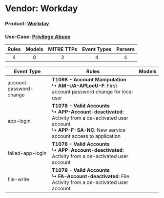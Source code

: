 Vendor: Workday
===============
### Product: [Workday](../ds_workday_workday.md)
### Use-Case: [Privilege Abuse](../../../../UseCases/uc_privilege_abuse.md)

| Rules | Models | MITRE TTPs | Event Types | Parsers |
|:-----:|:------:|:----------:|:-----------:|:-------:|
|   4   |   0    |     2      |      4      |    4    |

| Event Type              | Rules                                                                                                                                                                             | Models |
| ----------------------- | --------------------------------------------------------------------------------------------------------------------------------------------------------------------------------- | ------ |
| account-password-change | <b>T1098 - Account Manipulation</b><br> ↳ <b>AM-UA-APLocU-F</b>: First account password change for local user                                                                     |        |
| app-login               | <b>T1078 - Valid Accounts</b><br> ↳ <b>APP-Account-deactivated</b>: Activity from a de-activated user account<br> ↳ <b>APP-F-SA-NC</b>: New service account access to application |        |
| failed-app-login        | <b>T1078 - Valid Accounts</b><br> ↳ <b>APP-Account-deactivated</b>: Activity from a de-activated user account                                                                     |        |
| file-write              | <b>T1078 - Valid Accounts</b><br> ↳ <b>FA-Account-deactivated</b>: File Activity from a de-activated user account                                                                 |        |